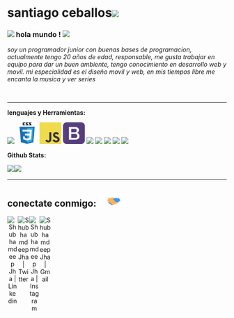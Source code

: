 # santiago ceballos<img src="https://github.com/TheDudeThatCode/TheDudeThatCode/blob/master/Assets/Mario_Hello_Big.gif" width="30px">

### <img src="https://github.com/TheDudeThatCode/TheDudeThatCode/blob/master/Assets/Hi.gif" width="29px"> hola mundo !&nbsp;<img src="https://github.com/TheDudeThatCode/TheDudeThatCode/blob/master/Assets/Earth.gif" width="24px">

<p>
  <em>
    soy un programador junior con buenas bases de programacion, actualmente tengo 20 años de edad, responsable, me gusta trabajar en equipo para dar un buen ambiente, 
    tengo conocimiento en desarrollo web y movil.
    mi especialidad es el diseño movil y web, en mis tiempos libre me encanta la musica y ver series
  </em>  
</p>


<br>

---
**lenguajes y Herramientas:** 

<code><a href="https://go.dev/" target="_blank"><img height="50" src="https://www.vectorlogo.zone/logos/w3_html5/w3_html5-icon.svg"></a></code>
<code><a href="https://go.dev/" target="_blank"><img height="50" src="https://raw.githubusercontent.com/github/explore/80688e429a7d4ef2fca1e82350fe8e3517d3494d/topics/css/css.png"></a></code>
<code><a href="https://go.dev/" target="_blank"><img height="50" src="https://raw.githubusercontent.com/github/explore/80688e429a7d4ef2fca1e82350fe8e3517d3494d/topics/javascript/javascript.png"></a></code>
<code><a href="https://go.dev/" target="_blank"><img height="50"                                                     src="https://raw.githubusercontent.com/github/explore/80688e429a7d4ef2fca1e82350fe8e3517d3494d/topics/bootstrap/bootstrap.png"></a></code>
<code><a href="https://go.dev/" target="_blank"><img height="50" src="https://www.vectorlogo.zone/logos/reactjs/reactjs-ar21.svg"></a></code>
<code><a href="https://go.dev/" target="_blank"><img height="50" src="https://www.vectorlogo.zone/logos/gnu_bash/gnu_bash-ar21.svg"></a></code>
<code><a href="https://go.dev/" target="_blank"><img height="50" src="https://www.vectorlogo.zone/logos/visualstudio_code/visualstudio_code-icon.svg"></a></code>
<code><a href="https://go.dev/" target="_blank"><img height="50" src="https://www.vectorlogo.zone/logos/git-scm/git-scm-ar21.svg"></a></code>
<code><a href="https://go.dev/" target="_blank"><img height="50" src="https://www.vectorlogo.zone/logos/firebase/firebase-ar21.svg"></a></code>


**Github Stats:**

  <img src="https://github-readme-stats.vercel.app/api?username=THEGLUM&hide=stars&show_icons=true&theme=dracula&line_height=32"><img src="https://github-readme-stats.vercel.app/api/top-langs/?username=THEGLUM&count_private=true&theme=dracula"> 
  
---
## conectate conmigo: <img src="https://github.com/SatYu26/SatYu26/blob/master/Assets/Handshake.gif" height="32px">

<p align="center">
  <a href="https://www.linkedin.com/in/santiago-ceballos-deossa-5410421b8/">
    <img align="left" alt="Shubhamdeep Jha | Linkedin" width="24px" src="https://github.com/TheDudeThatCode/TheDudeThatCode/blob/master/Assets/Linkedin.svg" />
  </a>
  <a href="https://twitter.com/tiagoceballosz1">
    <img align="left" alt="Shubhamdeep Jha | Twitter" width="26px" src="https://github.com/TheDudeThatCode/TheDudeThatCode/blob/master/Assets/Twitter.svg" />
  </a>
  <a href="https://www.instagram.com/santiago_ceballoz/">
    <img align="left" alt="Shubhamdeep Jha | Instagram" width="24px" src="https://github.com/TheDudeThatCode/TheDudeThatCode/blob/master/Assets/Instagram.svg" />
  </a>
  <a href="mailto:santiceballos67@gmail.com">
    <img align="left" alt="Shubhamdeep Jha | Gmail" width="26px" src="https://github.com/TheDudeThatCode/TheDudeThatCode/blob/master/Assets/Gmail.svg" />
  </a>
</p>
